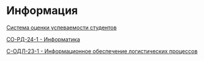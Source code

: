# Информация

[Система оценки успеваемости студентов](ratingSystem.md)

[СО-РД-24-1 - Информатика](rd-24-1/README.md)

[С-ОДЛ-23-1 - Информационное обеспечение логистических процессов](odl-23-1/README.md)
